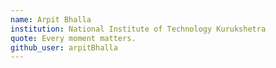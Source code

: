```yaml
---
name: Arpit Bhalla
institution: National Institute of Technology Kurukshetra
quote: Every moment matters.
github_user: arpitBhalla
---
```

